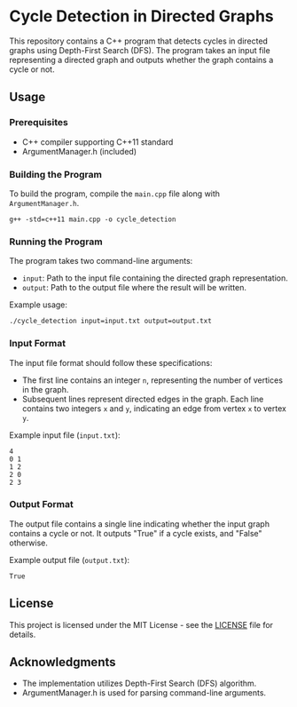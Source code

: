 # Cycle Detection in Directed Graphs

This repository contains a C++ program that detects cycles in directed graphs using Depth-First Search (DFS). The program takes an input file representing a directed graph and outputs whether the graph contains a cycle or not.

## Usage

### Prerequisites

- C++ compiler supporting C++11 standard
- ArgumentManager.h (included)

### Building the Program

To build the program, compile the `main.cpp` file along with `ArgumentManager.h`.

```
g++ -std=c++11 main.cpp -o cycle_detection
```

### Running the Program

The program takes two command-line arguments:
- `input`: Path to the input file containing the directed graph representation.
- `output`: Path to the output file where the result will be written.

Example usage:

```
./cycle_detection input=input.txt output=output.txt
```

### Input Format

The input file format should follow these specifications:
- The first line contains an integer `n`, representing the number of vertices in the graph.
- Subsequent lines represent directed edges in the graph. Each line contains two integers `x` and `y`, indicating an edge from vertex `x` to vertex `y`.

Example input file (`input.txt`):

```
4
0 1
1 2
2 0
2 3
```

### Output Format

The output file contains a single line indicating whether the input graph contains a cycle or not. It outputs "True" if a cycle exists, and "False" otherwise.

Example output file (`output.txt`):

```
True
```

## License

This project is licensed under the MIT License - see the [LICENSE](LICENSE) file for details.

## Acknowledgments

- The implementation utilizes Depth-First Search (DFS) algorithm.
- ArgumentManager.h is used for parsing command-line arguments.
